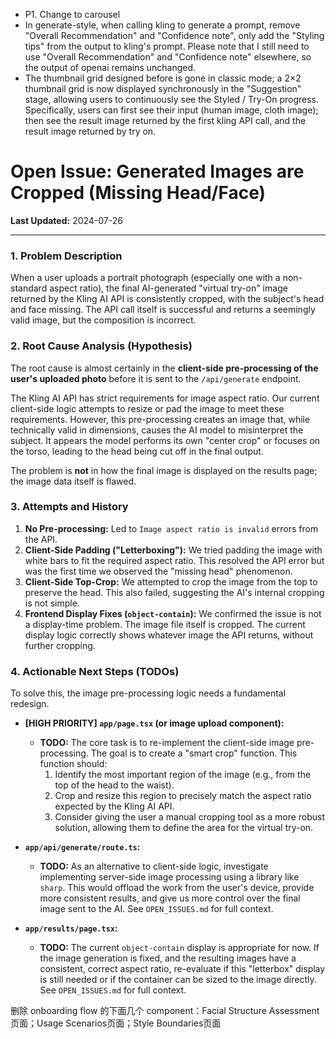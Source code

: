 - P1. Change to carousel
- In generate-style, when calling kling to generate a prompt, remove "Overall Recommendation" and "Confidence note", only add the "Styling tips" from the output to kling's prompt. Please note that I still need to use "Overall Recommendation" and "Confidence note" elsewhere, so the output of openai remains unchanged.
- The thumbnail grid designed before is gone in classic mode; a 2×2 thumbnail grid is now displayed synchronously in the "Suggestion" stage, allowing users to continuously see the Styled / Try-On progress. Specifically, users can first see their input (human image, cloth image); then see the result image returned by the first kling API call, and the result image returned by try on.

# Open Issue: Generated Images are Cropped (Missing Head/Face)

**Last Updated:** 2024-07-26

---

### 1. Problem Description

When a user uploads a portrait photograph (especially one with a non-standard aspect ratio), the final AI-generated "virtual try-on" image returned by the Kling AI API is consistently cropped, with the subject's head and face missing. The API call itself is successful and returns a seemingly valid image, but the composition is incorrect.

### 2. Root Cause Analysis (Hypothesis)

The root cause is almost certainly in the **client-side pre-processing of the user's uploaded photo** before it is sent to the `/api/generate` endpoint.

The Kling AI API has strict requirements for image aspect ratio. Our current client-side logic attempts to resize or pad the image to meet these requirements. However, this pre-processing creates an image that, while technically valid in dimensions, causes the AI model to misinterpret the subject. It appears the model performs its own "center crop" or focuses on the torso, leading to the head being cut off in the final output.

The problem is **not** in how the final image is displayed on the results page; the image data itself is flawed.

### 3. Attempts and History

1.  **No Pre-processing:** Led to `Image aspect ratio is invalid` errors from the API.
2.  **Client-Side Padding ("Letterboxing"):** We tried padding the image with white bars to fit the required aspect ratio. This resolved the API error but was the first time we observed the "missing head" phenomenon.
3.  **Client-Side Top-Crop:** We attempted to crop the image from the top to preserve the head. This also failed, suggesting the AI's internal cropping is not simple.
4.  **Frontend Display Fixes (`object-contain`):** We confirmed the issue is not a display-time problem. The image file itself is cropped. The current display logic correctly shows whatever image the API returns, without further cropping.

### 4. Actionable Next Steps (TODOs)

To solve this, the image pre-processing logic needs a fundamental redesign.

- **[HIGH PRIORITY] `app/page.tsx` (or image upload component):**

  - **TODO:** The core task is to re-implement the client-side image pre-processing. The goal is to create a "smart crop" function. This function should:
    1.  Identify the most important region of the image (e.g., from the top of the head to the waist).
    2.  Crop and resize this region to precisely match the aspect ratio expected by the Kling AI API.
    3.  Consider giving the user a manual cropping tool as a more robust solution, allowing them to define the area for the virtual try-on.

- **`app/api/generate/route.ts`:**

  - **TODO:** As an alternative to client-side logic, investigate implementing server-side image processing using a library like `sharp`. This would offload the work from the user's device, provide more consistent results, and give us more control over the final image sent to the AI. See `OPEN_ISSUES.md` for full context.

- **`app/results/page.tsx`:**
  - **TODO:** The current `object-contain` display is appropriate for now. If the image generation is fixed, and the resulting images have a consistent, correct aspect ratio, re-evaluate if this "letterbox" display is still needed or if the container can be sized to the image directly. See `OPEN_ISSUES.md` for full context.

删除 onboarding flow 的下面几个 component：Facial Structure Assessment页面；Usage Scenarios页面；Style Boundaries页面





